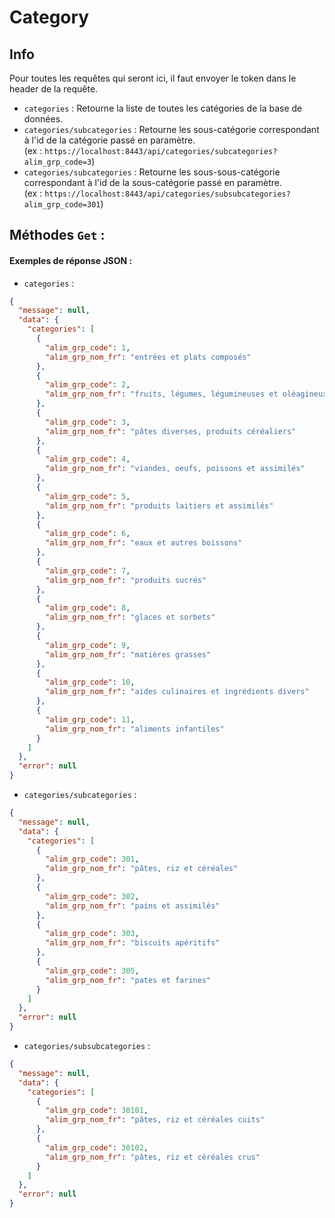 # Category

## Info

Pour toutes les requêtes qui seront ici, il faut envoyer le token dans le header de la requête.

- `categories` : Retourne la liste de toutes les catégories de la base de données.
- `categories/subcategories` : Retourne les sous-catégorie correspondant à l'id de la catégorie passé en paramètre. </br>
  (ex : `https://localhost:8443/api/categories/subcategories?alim_grp_code=3`)
- `categories/subcategories` : Retourne les sous-sous-catégorie correspondant à l'id de la sous-catégorie passé en paramètre. </br>
  (ex : `https://localhost:8443/api/categories/subsubcategories?alim_grp_code=301`)

## Méthodes `Get` :

#### Exemples de réponse JSON :

- `categories` :
```json
{
  "message": null,
  "data": {
    "categories": [
      {
        "alim_grp_code": 1,
        "alim_grp_nom_fr": "entrées et plats composés"
      },
      {
        "alim_grp_code": 2,
        "alim_grp_nom_fr": "fruits, légumes, légumineuses et oléagineux"
      },
      {
        "alim_grp_code": 3,
        "alim_grp_nom_fr": "pâtes diverses, produits céréaliers"
      },
      {
        "alim_grp_code": 4,
        "alim_grp_nom_fr": "viandes, oeufs, poissons et assimilés"
      },
      {
        "alim_grp_code": 5,
        "alim_grp_nom_fr": "produits laitiers et assimilés"
      },
      {
        "alim_grp_code": 6,
        "alim_grp_nom_fr": "eaux et autres boissons"
      },
      {
        "alim_grp_code": 7,
        "alim_grp_nom_fr": "produits sucrés"
      },
      {
        "alim_grp_code": 8,
        "alim_grp_nom_fr": "glaces et sorbets"
      },
      {
        "alim_grp_code": 9,
        "alim_grp_nom_fr": "matières grasses"
      },
      {
        "alim_grp_code": 10,
        "alim_grp_nom_fr": "aides culinaires et ingrédients divers"
      },
      {
        "alim_grp_code": 11,
        "alim_grp_nom_fr": "aliments infantiles"
      }
    ]
  },
  "error": null
}
```

- `categories/subcategories` :
```json
{
  "message": null,
  "data": {
    "categories": [
      {
        "alim_grp_code": 301,
        "alim_grp_nom_fr": "pâtes, riz et céréales"
      },
      {
        "alim_grp_code": 302,
        "alim_grp_nom_fr": "pains et assimilés"
      },
      {
        "alim_grp_code": 303,
        "alim_grp_nom_fr": "biscuits apéritifs"
      },
      {
        "alim_grp_code": 305,
        "alim_grp_nom_fr": "pates et farines"
      }
    ]
  },
  "error": null
}
```

- `categories/subsubcategories` :
```json
{
  "message": null,
  "data": {
    "categories": [
      {
        "alim_grp_code": 30101,
        "alim_grp_nom_fr": "pâtes, riz et céréales cuits"
      },
      {
        "alim_grp_code": 30102,
        "alim_grp_nom_fr": "pâtes, riz et céréales crus"
      }
    ]
  },
  "error": null
}
```